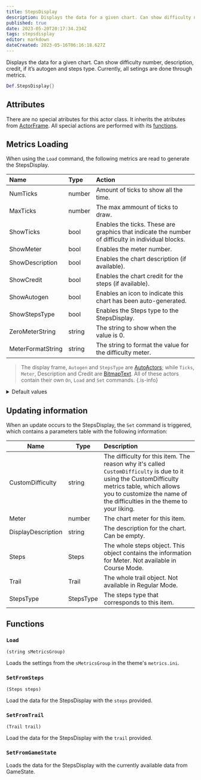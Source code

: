 ```yaml
---
title: StepsDisplay
description: Displays the data for a given chart. Can show difficulty number, description, credit, if it’s autogen and steps type.
published: true
date: 2023-05-20T20:17:34.234Z
tags: stepsdisplay
editor: markdown
dateCreated: 2023-05-16T06:16:18.627Z
---
```


Displays the data for a given chart. Can show difficulty number, description, credit, if it’s autogen and steps type. Currently, all setings are done through metrics.

```lua
Def.StepsDisplay{}
```

## Attributes

There are no special atributes for this actor class. It inherits the atributes from [ActorFrame](/en/dev/actors/actortypes/actorframe/_index). All special actions are performed with its [functions](#functions).

## Metrics Loading

When using the `Load` command, the following metrics are read to generate the StepsDisplay.

| Name | Type | Action |
| :--- | :--- | :----- |
NumTicks | number | Amount of ticks to show all the time.
MaxTicks | number | The max ammount of ticks to draw.
ShowTicks | bool | Enables the ticks. These are graphics that indicate the number of difficulty in individual blocks.
ShowMeter | bool | Enables the meter number.
ShowDescription | bool | Enables the chart description (if available).
ShowCredit | bool | Enables the chart credit for the steps (if available).
ShowAutogen | bool | Enables an icon to indicate this chart has been auto-generated.
ShowStepsType | bool | Enables the Steps type to the StepsDisplay.
ZeroMeterString | string | The string to show when the value is 0.
MeterFormatString | string | The string to format the value for the difficulty meter.

> The display frame, `Autogen` and `StepsType` are [AutoActors](/en/dev/actors/actortypes/_index); while `Ticks`, `Meter`, Description and Credit are [BitmapText](/en/dev/actors/actortypes/bitmaptext/_index).
> All of these actors contain their own `On`, `Load` and `Set` commands.
{.is-info}

<details>

<summary>Default values</summary>

```ini
[StepsDisplay]
FrameX=0
FrameY=0
FrameOnCommand=
FrameLoadCommand=%function(self,param) local bFlip = param.PlayerState and param.PlayerState:GetPlayerNumber() ~= PLAYER_1; self:zoomx(bFlip and -1 or 1); end
FrameSetCommand=%function(self,param) if param.CustomDifficulty and param.CustomDifficulty ~= "" then self:diffuse(CustomDifficultyToColor(param.CustomDifficulty)) end end
NumTicks=10
MaxTicks=14
TicksX=0
TicksY=0
TicksOnCommand=shadowlength,0;
TicksSetCommand=%function(self,param) if param.CustomDifficulty and param.CustomDifficulty ~= "" then  self:diffuse(CustomDifficultyToColor(param.CustomDifficulty)) if param.Meter > 9 then self:glowshift() else self:stopeffect() end end end
ShowTicks=false
ShowMeter=true
MeterFormatString="%i"
ZeroMeterString="?"
MeterX=30
MeterY=0
MeterOnCommand=shadowlength,0
MeterSetCommand=%function(self,param) if param.CustomDifficulty and param.CustomDifficulty ~= "" then self:diffuse(CustomDifficultyToLightColor(param.CustomDifficulty)); self:strokecolor(CustomDifficultyToDarkColor(param.CustomDifficulty)); end end
ShowDescription=true
DescriptionX=-10
DescriptionY=0
DescriptionOnCommand=shadowlength,0;uppercase,true;
DescriptionSetCommand=%function(self,param) if param.CustomDifficulty and param.CustomDifficulty ~= "" then self:diffuse(CustomDifficultyToLightColor(param.CustomDifficulty)); self:strokecolor(CustomDifficultyToDarkColor(param.CustomDifficulty)); end end
ShowCredit=false
CreditX=0
CreditY=0
CreditOnCommand=
CreditSetCommand=
ShowAutogen=true
AutogenX=40
AutogenY=0
AutogenOnCommand=
AutogenSetCommand=
ShowStepsType=false
StepsTypeX=0
StepsTypeY=0
StepsTypeOnCommand=
```
</details>

## Updating information

When an update occurs to the StepsDisplay, the `Set` command is triggered, which contains a parameters table with the following information:

| Name | Type | Description |
| ---- | ---- | :---------- |
CustomDifficulty | string | The difficulty for this item. The reason why it's called `CustomDifficulty` is due to it using the CustomDifficulty metrics table, which allows you to customize the name of the difficulties in the theme to your liking.
Meter | number | The chart meter for this item.
DisplayDescription | string | The description for the chart. Can be empty.
Steps | Steps | The whole steps object. This object contains the information for Meter. Not available in Course Mode.
Trail | Trail | The whole trail object. Not available in Regular Mode.
StepsType | StepsType | The steps type that corresponds to this item.

## Functions

### `Load`
`(string sMetricsGroup)`

Loads the settings from the `sMetricsGroup` in the theme's `metrics.ini`.

### `SetFromSteps`
`(Steps steps)`

Load the data for the StepsDisplay with the `steps` provided.

### `SetFromTrail`
`(Trail trail)`

Load the data for the StepsDisplay with the `trail` provided.

### `SetFromGameState`

Loads the data for the StepsDisplay with the currently available data from GameState.
